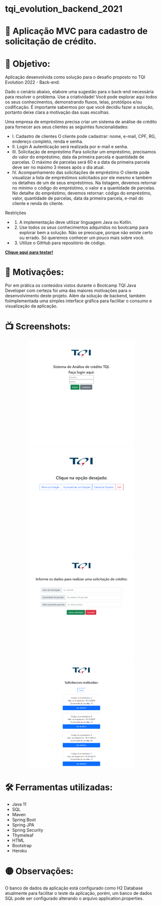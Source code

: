 # tqi_evolution_backend_2021

# :small_blue_diamond: Aplicação MVC para cadastro de solicitação de crédito.


# :dart: Objetivo:
 Aplicação desenvolvida como solução para o desafio proposto no TQI Evolution 2022 - Back-end:

 Dado o cenário abaixo, elabore uma sugestão para o back-end necessária para resolver o problema.
Use a criatividade! Você pode explorar aqui todos os seus conhecimentos, demonstrando fluxos, telas, protótipos e/ou codificação.
É importante sabermos por que você decidiu fazer a solução, portanto deixe clara a motivação das suas escolhas.

Uma empresa de empréstimo precisa criar um sistema de análise de crédito para fornecer aos seus clientes as seguintes funcionalidades:
- I. Cadastro de clientes
    O cliente pode cadastrar: nome, e-mail, CPF, RG, endereço completo, renda e senha.
- II. Login
    A autenticação será realizada por e-mail e senha.
- III. Solicitação de empréstimo
    Para solicitar um empréstimo, precisamos do valor do empréstimo, data da primeira parcela e quantidade de parcelas.
    O máximo de parcelas será 60 e a data da primeira parcela deve ser no máximo 3 meses após o dia atual.
- IV. Acompanhamento das solicitações de empréstimo
    O cliente pode visualizar a lista de empréstimos solicitados por ele mesmo e também os detalhes de um de seus empréstimos.
    Na listagem, devemos retornar no mínimo o código do empréstimo, o valor e a quantidade de parcelas.
    No detalhe do empréstimo, devemos retornar: código do empréstimo, valor, quantidade de parcelas, data da primeira parcela, e-mail do cliente e renda do cliente.

Restrições
- 1. A implementação deve utilizar linguagem Java ou Kotlin.
- 2. Use todos os seus conhecimentos adquiridos no bootcamp para explorar bem a solução. Não se preocupe, porque não existe certo ou errado. Só queremos conhecer um pouco mais sobre você.
- 3. Utilize o GitHub para repositório de código.



[**Clique aqui para testar!**](https://tqi-evolution-backend-2021.herokuapp.com/login)

# 🦾 Motivações:
Por em prática os conteúdos vistos durante o Bootcamp TQI Java Developer com certeza foi uma das maiores motivações para o desenvolvimento deste projeto. Além da solução de backend, também foiimplementada uma simples interface gráfica para facilitar o consumo e visualização da aplicação.

# 📺 Screenshots:
<p align="center">
    <img  width="350" src="screenshot/1.jpg" />
    <img  width="350" src="screenshot/3.jpg" />
    <img  width="350" src="screenshot/4.jpg" />
    <img  width="350" src="screenshot/5.jpg" />
</p>

# 🛠️ Ferramentas utilizadas:
- Java 11
- SQL
- Maven
- Spring Boot
- Spring JPA
- Spring Security
- Thymeleaf
- HTML
- Bootstrap
- Heroku 

# 🟡 Observações:

O banco de dados da aplicação está configurado como H2 Database atualmente para facilitar o teste da aplicação, porém, um banco de dados SQL pode ser configurado alterando o arquivo application.properties.

